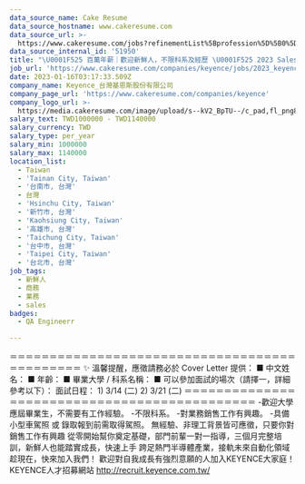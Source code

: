 ```yaml
---
data_source_name: Cake Resume
data_source_hostname: www.cakeresume.com
data_source_url: >-
  https://www.cakeresume.com/jobs?refinementList%5Bprofession%5D%5B0%5D=engineering_qa-engineer&refinementList%5Bsalary_currency%5D=TWD&range%5Bsalary_range%5D%5Bmin%5D=800096
data_source_internal_id: '51950'
title: "\U0001F525 百萬年薪｜歡迎新鮮人，不限科系及經歷 \U0001F525 2023 Sales Engineer 業務工程師 （先到先審，收件至 4/30 止）"
job_url: 'https://www.cakeresume.com/companies/keyence/jobs/2023_keyence_sales_engineer'
date: 2023-01-16T03:17:33.509Z
company_name: Keyence_台灣基恩斯股份有限公司
company_page_url: 'https://www.cakeresume.com/companies/keyence'
company_logo_url: >-
  https://media.cakeresume.com/image/upload/s--kV2_BpTU--/c_pad,fl_png8,h_200,w_200/v1673590743/ulmm51j7bsckyuxmyt6o.png
salary_text: TWD1000000 - TWD1140000
salary_currency: TWD
salary_type: per_year
salary_min: 1000000
salary_max: 1140000
location_list:
  - Taiwan
  - 'Tainan City, Taiwan'
  - '台南市, 台灣'
  - 台灣
  - 'Hsinchu City, Taiwan'
  - '新竹市, 台灣'
  - 'Kaohsiung City, Taiwan'
  - '高雄市, 台灣'
  - 'Taichung City, Taiwan'
  - '台中市, 台灣'
  - 'Taipei City, Taiwan'
  - '台北市, 台灣'
job_tags:
  - 新鮮人
  - 商務
  - 業務
  - sales
badges:
  - QA Engineerr

---
```


＝＝＝＝＝＝＝＝＝＝＝＝＝＝＝＝＝＝＝＝＝＝＝＝＝＝＝＝＝＝＝＝＝＝＝＝＝＝＝＝＝＝＝＝＝ ✨ 溫馨提醒，應徵請務必於 Cover Letter 提供： ■ 中文姓名： ■ 年齡： ■ 畢業大學 / 科系名稱： ■ 可以參加面試的場次（請擇一，詳細參考以下）： 面試日程： 1) 3/14 (二) 2) 3/21 (二) ＝＝＝＝＝＝＝＝＝＝＝＝＝＝＝＝＝＝＝＝＝＝＝＝＝＝＝＝＝＝＝＝＝＝＝＝＝＝＝＝＝＝＝＝＝ -歡迎大學應屆畢業生，不需要有工作經驗。 -不限科系。 -對業務銷售工作有興趣。 -具備小型車駕照 或 錄取報到前需取得駕照。 無經驗、非理工背景皆可應徵，只要你對銷售工作有興趣 從零開始幫你奠定基礎，部門前輩一對一指導，三個月完整培訓，新鮮人也能踏實成長，快速上手 跨足熱門半導體產業，接軌未來自動化領域趁現在，快來加入我們！ 歡迎對自我成長有強烈意願的人加入KEYENCE大家庭！ KEYENCE人才招募網站 http://recruit.keyence.com.tw/